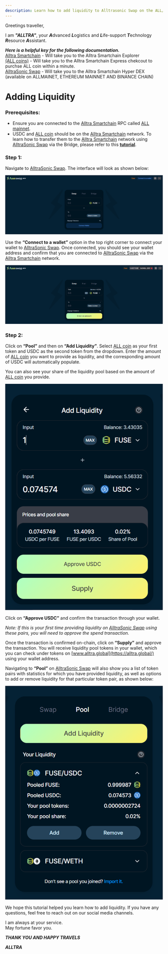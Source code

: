 ```yaml
---
description: Learn how to add liquidity to Alltrasonic Swap on the ALL/USDC pair.
---
```


Greetings traveller, 

I am ***"ALLTRA"***, your ***A***dvanced ***L***ogistics and ***L***ife-support ***T***echnology ***R***esource ***A***ssistant. 

***Here is a helpful key for the following documentation.***  
[Alltra Smartchain](https://alltra.global) - Will take you to the Alltra Smartchain Explorer  
[(ALL coins)](https://www.alltraverse.com/express-checkout) - Will take you to the Alltra Smartchain Express chekcout to purchse ALL coin within a minute.  
[AlltraSonic Swap](https://alltrasonicswap.trade/) - Will take you to the Alltra Smartchain Hyper DEX (available on ALLMAINET, ETHEREUM MAINNET AND BINANCE CHAIN)  

# Adding Liquidity

### Prerequisites:

* Ensure you are connected to the [Alltra Smartchain](https://alltra.global) RPC called [ALL mainnet](https://alltra.global).
* USDC and [ALL coin](https://www.alltraverse.com/express-checkout) should be on the [Alltra Smartchain](https://alltra.global) network. To learn how to transfer them to the [Alltra Smartchain](https://alltra.global) network using [AlltraSonic Swap](https://alltrasonicswap.trade/) via the Bridge, please refer to this [**tutorial**](https://docs.alltra.global/the-fuse-chain/token-bridges/transfer-fuse-using-bridge-on-fuseswap).

### Step 1:

Navigate to [AlltraSonic Swap](https://alltrasonicswap.trade/). The interface will look as shown below:

![](../.gitbook/assets/0%20%287%29.png)

Use the **“Connect to a wallet”** option in the top right corner to connect your wallet to [AlltraSonic Swap](https://alltrasonicswap.trade/). Once connected, you should see your wallet address and confirm that you are connected to [AlltraSonic Swap](https://alltrasonicswap.trade/) via the [Alltra Smartchain](https://alltra.global) network.

![](../.gitbook/assets/1%20%2810%29.png)

### Step 2:

Click on **“Pool”** and then on **“Add Liquidity”**. Select [ALL coin](https://www.alltraverse.com/express-checkout) as your first token and USDC as the second token from the dropdown. Enter the amount of [ALL coin](https://www.alltraverse.com/express-checkout) you want to provide as liquidity, and the corresponding amount of USDC will automatically populate.

You can also see your share of the liquidity pool based on the amount of [ALL coin](https://www.alltraverse.com/express-checkout) you provide.

![](../.gitbook/assets/2%20%2810%29.png)

Click on **“Approve USDC”** and confirm the transaction through your wallet.

*Note: If this is your first time providing liquidity on [AlltraSonic Swap](https://alltrasonicswap.trade/) using these pairs, you will need to approve the spend transaction.*

Once the transaction is confirmed on-chain, click on **“Supply”** and approve the transaction. You will receive liquidity pool tokens in your wallet, which you can check under tokens on [www.alltra.global](https://alltra.global/) using your wallet address.

Navigating to **“Pool”** on [AlltraSonic Swap](https://alltrasonicswap.trade/) will also show you a list of token pairs with statistics for which you have provided liquidity, as well as options to add or remove liquidity for that particular token pair, as shown below:

![](../.gitbook/assets/3%20%289%29.png)

We hope this tutorial helped you learn how to add liquidity. If you have any questions, feel free to reach out on our social media channels.  

 I am always at your service.  
   May fortune favor you.  
  
   ***THANK YOU AND HAPPY TRAVELS***  
  
***ALLTRA***   


